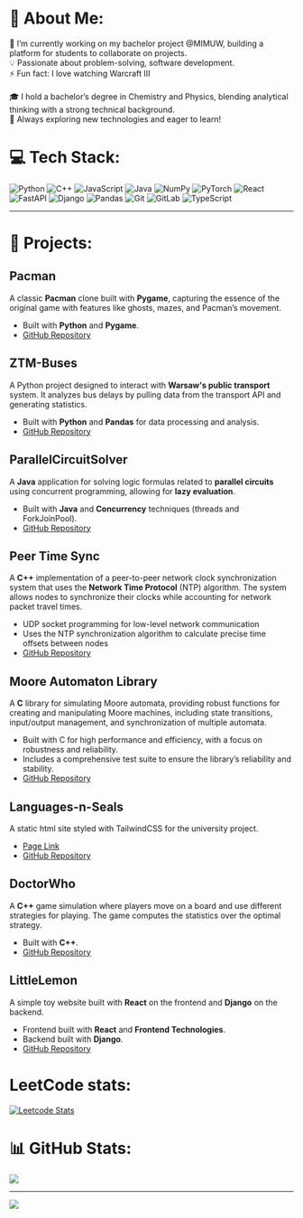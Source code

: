 # 💫 About Me:
🔭 I’m currently working on my bachelor project @MIMUW, building a platform for students to collaborate on projects.<br>💡 Passionate about problem-solving, software development.<br>⚡ Fun fact: I love watching Warcraft III<br><br>🎓 I hold a bachelor’s degree in Chemistry and Physics, blending analytical thinking with a strong technical background.<br>🚀 Always exploring new technologies and eager to learn!


# 💻 Tech Stack:
![Python](https://img.shields.io/badge/python-3670A0?style=for-the-badge&logo=python&logoColor=ffdd54) ![C++](https://img.shields.io/badge/c++-%2300599C.svg?style=for-the-badge&logo=c%2B%2B&logoColor=white) ![JavaScript](https://img.shields.io/badge/javascript-%23323330.svg?style=for-the-badge&logo=javascript&logoColor=%23F7DF1E) ![Java](https://img.shields.io/badge/java-%23ED8B00.svg?style=for-the-badge&logo=openjdk&logoColor=white) ![NumPy](https://img.shields.io/badge/numpy-%23013243.svg?style=for-the-badge&logo=numpy&logoColor=white) ![PyTorch](https://img.shields.io/badge/PyTorch-%23EE4C2C.svg?style=for-the-badge&logo=PyTorch&logoColor=white) ![React](https://img.shields.io/badge/react-%2320232a.svg?style=for-the-badge&logo=react&logoColor=%2361DAFB) ![FastAPI](https://img.shields.io/badge/FastAPI-005571?style=for-the-badge&logo=fastapi) ![Django](https://img.shields.io/badge/django-%23092E20.svg?style=for-the-badge&logo=django&logoColor=white) ![Pandas](https://img.shields.io/badge/pandas-%23150458.svg?style=for-the-badge&logo=pandas&logoColor=white) ![Git](https://img.shields.io/badge/git-%23F05033.svg?style=for-the-badge&logo=git&logoColor=white) ![GitLab](https://img.shields.io/badge/gitlab-%23181717.svg?style=for-the-badge&logo=gitlab&logoColor=white) ![TypeScript](https://img.shields.io/badge/typescript-%23007ACC.svg?style=for-the-badge&logo=typescript&logoColor=white)

---

# 🚀 Projects:
## Pacman
A classic **Pacman** clone built with **Pygame**, capturing the essence of the original game with features like ghosts, mazes, and Pacman’s movement.
- Built with **Python** and **Pygame**.
- [GitHub Repository](https://github.com/MMax337/Pacman)

## ZTM-Buses
A Python project designed to interact with **Warsaw's public transport** system. It analyzes bus delays by pulling data from the transport API and generating statistics.
- Built with **Python** and **Pandas** for data processing and analysis.
- [GitHub Repository](https://github.com/MMax337/ztm_buses)

## ParallelCircuitSolver
A **Java** application for solving logic formulas related to **parallel circuits** using concurrent programming, allowing for **lazy evaluation**.
- Built with **Java** and **Concurrency** techniques (threads and ForkJoinPool).
- [GitHub Repository](https://github.com/MMax337/Parallel-Circuit-Solver)

## Peer Time Sync
A **C++** implementation of a peer-to-peer network clock synchronization system that uses the **Network Time Protocol** (NTP) algorithm. The system allows nodes to synchronize their clocks while accounting for network packet travel times.

- UDP socket programming for low-level network communication
- Uses the NTP synchronization algorithm to calculate precise time offsets between nodes
- [GitHub Repository](https://github.com/MMax337/p2p-time-sync)


## Moore Automaton Library
A **C** library for simulating Moore automata, providing robust functions for creating and manipulating Moore machines, including state transitions, input/output management, and synchronization of multiple automata.
- Built with C for high performance and efficiency, with a focus on robustness and reliability.
- Includes a comprehensive test suite to ensure the library’s reliability and stability.
- [GitHub Repository](https://github.com/MMax337/moore-automaton-lib)

## Languages-n-Seals
A static html site styled with TailwindCSS for the university project.
- [Page Link](https://mmax337.github.io/languages-and-seals/)
- [GitHub Repository](https://github.com/MMax337/languages-and-seals)

## DoctorWho
A **C++** game simulation where players move on a board and use different strategies for playing. The game computes the statistics over the optimal strategy.
- Built with **C++**.
- [GitHub Repository](https://github.com/MMax337/DoctorWho)

## LittleLemon
A simple toy website built with **React** on the frontend and **Django** on the backend.
- Frontend built with **React** and **Frontend Technologies**.
- Backend built with **Django**.
- [GitHub Repository](https://github.com/MMax337/LittleLemon)

# LeetCode stats:
[![Leetcode Stats](https://leetcard.jacoblin.cool/Max337)](https://leetcode.com/Max337)

# 📊 GitHub Stats:
![](https://github-readme-stats.vercel.app/api/top-langs/?username=MMax337&theme=dark&hide_border=false&include_all_commits=false&count_private=false&layout=compact)

---
[![](https://visitcount.itsvg.in/api?id=MMax337&icon=0&color=0)](https://visitcount.itsvg.in)
